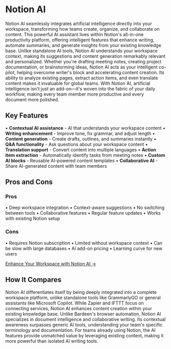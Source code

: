 # Notion AI

Notion AI seamlessly integrates artificial intelligence directly into your workspace, transforming how teams create, organize, and collaborate on content. This powerful AI assistant lives within Notion's all-in-one productivity platform, offering intelligent features that enhance writing, automate summaries, and generate insights from your existing knowledge base. Unlike standalone AI tools, Notion AI understands your workspace context, making its suggestions and content generation remarkably relevant and personalized. Whether you're drafting meeting notes, creating project documentation, or brainstorming ideas, Notion AI acts as your intelligent co-pilot, helping overcome writer's block and accelerating content creation. Its ability to analyze existing pages, extract action items, and even translate content makes it invaluable for global teams. With Notion AI, artificial intelligence isn't just an add-on—it's woven into the fabric of your daily workflow, making every team member more productive and every document more polished.

## Key Features

• **Contextual AI assistance** - AI that understands your workspace content
• **Writing enhancement** - Improve tone, fix grammar, and adjust length
• **Content generation** - Create drafts, outlines, and summaries instantly
• **Q&A functionality** - Ask questions about your workspace content
• **Translation support** - Convert content into multiple languages
• **Action item extraction** - Automatically identify tasks from meeting notes
• **Custom AI blocks** - Reusable AI-powered content templates
• **Collaborative AI** - Share AI-generated content with team members

## Pros and Cons

### Pros
• Deep workspace integration
• Context-aware suggestions
• No switching between tools
• Collaborative features
• Regular feature updates
• Works with existing Notion setup

### Cons
• Requires Notion subscription
• Limited without workspace context
• Can be slow with large databases
• AI add-on pricing
• Learning curve for new users

[Enhance Your Workspace with Notion AI →](https://www.notion.so/product/ai)

## How It Compares

Notion AI differentiates itself by being deeply integrated into a complete workspace platform, unlike standalone tools like GrammarlyGO or general assistants like Microsoft Copilot. While Zapier and IFTTT focus on connecting services, Notion AI enhances content creation within your existing knowledge base. Unlike Bardeen's browser automation, Notion AI specializes in document intelligence and collaborative writing. Its contextual awareness surpasses generic AI tools, understanding your team's specific terminology and documentation. For teams already using Notion, the AI features provide unmatched value by leveraging existing content, making it more powerful than isolated AI writing tools.